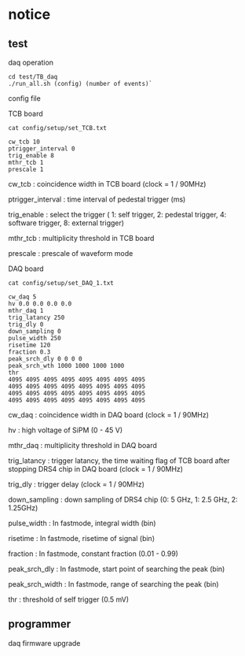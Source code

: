 # notice
## test
daq operation

    cd test/TB_daq 
    ./run_all.sh (config) (number of events)`

config file 

TCB board

    cat config/setup/set_TCB.txt

    cw_tcb 10
    ptrigger_interval 0
    trig_enable 8
    mthr_tcb 1
    prescale 1

cw_tcb : coincidence width in TCB board (clock = 1 / 90MHz)

ptrigger_interval : time interval of pedestal trigger (ms)

trig_enable : select the trigger ( 1: self trigger, 2: pedestal trigger, 4: software trigger, 8: external trigger)

mthr_tcb : multiplicity threshold in TCB board

prescale : prescale of waveform mode


DAQ board

    cat config/setup/set_DAQ_1.txt

    cw_daq 5
    hv 0.0 0.0 0.0 0.0
    mthr_daq 1
    trig_latancy 250
    trig_dly 0
    down_sampling 0
    pulse_width 250
    risetime 120
    fraction 0.3
    peak_srch_dly 0 0 0 0
    peak_srch_wth 1000 1000 1000 1000
    thr
    4095 4095 4095 4095 4095 4095 4095 4095
    4095 4095 4095 4095 4095 4095 4095 4095
    4095 4095 4095 4095 4095 4095 4095 4095
    4095 4095 4095 4095 4095 4095 4095 4095

cw_daq : coincidence width in DAQ board (clock = 1 / 90MHz)

hv : high voltage of SiPM (0 - 45 V)

mthr_daq : multiplicity threshold in DAQ board

trig_latancy : trigger latancy, the time waiting flag of TCB board after stopping DRS4 chip in DAQ board (clock = 1 / 90MHz)

trig_dly : trigger delay (clock = 1 / 90MHz)

down_sampling : down sampling of DRS4 chip (0: 5 GHz, 1: 2.5 GHz, 2: 1.25GHz)

pulse_width : In fastmode, integral width (bin)

risetime : In fastmode, risetime of signal (bin)

fraction : In fastmode, constant fraction (0.01 - 0.99)

peak_srch_dly : In fastmode, start point of searching the peak (bin)

peak_srch_width : In fastmode, range of searching the peak (bin)

thr : threshold of self trigger (0.5 mV)

## programmer
daq firmware upgrade
